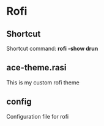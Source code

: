 # Rofi

## Shortcut

Shortcut command: **rofi -show drun**

## ace-theme.rasi

This is my custom rofi theme

## config

Configuration file for rofi
